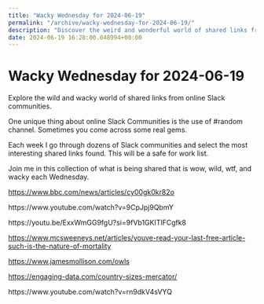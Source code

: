 ```yaml
---
title: "Wacky Wednesday for 2024-06-19"
permalink: "/archive/wacky-wednesday-for-2024-06-19/"
description: "Discover the weird and wonderful world of shared links from online Slack communities every Wednesday."
date: 2024-06-19 16:28:00.048994+00:00
---
```


<!-- buttondown-editor-mode: plaintext --><h1>Wacky Wednesday for 2024-06-19</h1><p>Explore the wild and wacky world of shared links from online Slack communities.</p><p>One unique thing about online Slack Communities is the use of #random channel. Sometimes you come across some real gems.</p><p>Each week I go through dozens of Slack communities and select the most interesting shared links found. This will be a safe for work list.</p><p>Join me in this collection of what is being shared that is wow, wild, wtf, and wacky each Wednesday.</p><p><a target="_blank" rel="noopener noreferrer nofollow" href="https://www.bbc.com/news/articles/cy00gk0kr82o">https://www.bbc.com/news/articles/cy00gk0kr82o</a></p><p>https://www.youtube.com/watch?v=9CpJpj9QbmY</p><p>https://youtu.be/ExxWmGG9fgU?si=9fVb1GKITlFCgfk8</p><p><a target="_blank" rel="noopener noreferrer nofollow" href="https://www.mcsweeneys.net/articles/youve-read-your-last-free-article-such-is-the-nature-of-mortality">https://www.mcsweeneys.net/articles/youve-read-your-last-free-article-such-is-the-nature-of-mortality</a></p><p><a target="_blank" rel="noopener noreferrer nofollow" href="https://www.jamesmollison.com/owls">https://www.jamesmollison.com/owls</a></p><p><a target="_blank" rel="noopener noreferrer nofollow" href="https://engaging-data.com/country-sizes-mercator/">https://engaging-data.com/country-sizes-mercator/</a></p><p>https://www.youtube.com/watch?v=rn9dkV4sVYQ</p><p></p><ol class="footnotes"></ol>